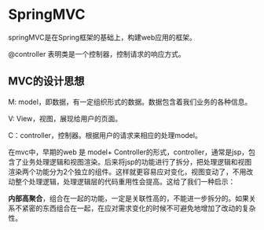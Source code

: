 # SpringMVC

springMVC是在Spring框架的基础上，构建web应用的框架。



@controller 表明类是一个控制器，控制请求的响应方式。

## MVC的设计思想

M: model，即数据，有一定组织形式的数据。数据包含着我们业务的各种信息。

V:  View，视图，展现给用户的页面。

C：controller，控制器。根据用户的请求来相应的处理model。

在mvc中，早期的web 是 model+ Controller的形式，controller，通常是jsp，包含了业务处理逻辑和视图渲染。后来将jsp的功能进行了拆分，把处理逻辑和视图渲染两个功能分为2个独立的组件。这样就更容易应对变化，视图变动了，不用改动整个处理逻辑，处理逻辑层的代码重用性会提高。这给了我们一种启示：

​      **内部高聚合**，组合在一起的功能，一定是关联性高的，不能进一步拆分的。如果关系不紧密的东西组合在一起，在应对需求变化的时候不可避免地增加了改动的复杂性。


